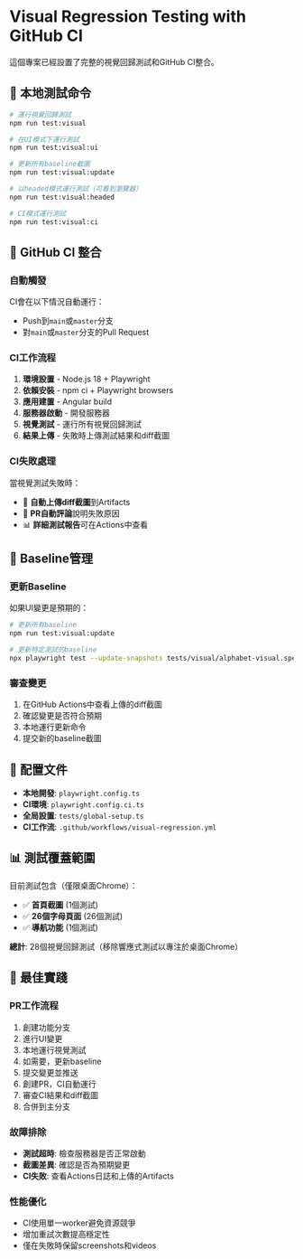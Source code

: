 # Visual Regression Testing with GitHub CI

這個專案已經設置了完整的視覺回歸測試和GitHub CI整合。

## 🚀 本地測試命令

```bash
# 運行視覺回歸測試
npm run test:visual

# 在UI模式下運行測試
npm run test:visual:ui

# 更新所有baseline截圖
npm run test:visual:update

# 以headed模式運行測試（可看到瀏覽器）
npm run test:visual:headed

# CI模式運行測試
npm run test:visual:ci
```

## 🔄 GitHub CI 整合

### 自動觸發
CI會在以下情況自動運行：
- Push到`main`或`master`分支
- 對`main`或`master`分支的Pull Request

### CI工作流程
1. **環境設置** - Node.js 18 + Playwright
2. **依賴安裝** - npm ci + Playwright browsers
3. **應用建置** - Angular build
4. **服務器啟動** - 開發服務器
5. **視覺測試** - 運行所有視覺回歸測試
6. **結果上傳** - 失敗時上傳測試結果和diff截圖

### CI失敗處理
當視覺測試失敗時：
- 📸 **自動上傳diff截圖**到Artifacts
- 💬 **PR自動評論**說明失敗原因
- 📊 **詳細測試報告**可在Actions中查看

## 📸 Baseline管理

### 更新Baseline
如果UI變更是預期的：
```bash
# 更新所有baseline
npm run test:visual:update

# 更新特定測試的baseline
npx playwright test --update-snapshots tests/visual/alphabet-visual.spec.ts
```

### 審查變更
1. 在GitHub Actions中查看上傳的diff截圖
2. 確認變更是否符合預期
3. 本地運行更新命令
4. 提交新的baseline截圖

## 🔧 配置文件

- **本地開發**: `playwright.config.ts`
- **CI環境**: `playwright.config.ci.ts`
- **全局設置**: `tests/global-setup.ts`
- **CI工作流**: `.github/workflows/visual-regression.yml`

## 📊 測試覆蓋範圍

目前測試包含（僅限桌面Chrome）：
- ✅ **首頁截圖** (1個測試)
- ✅ **26個字母頁面** (26個測試)  
- ✅ **導航功能** (1個測試)

**總計**: 28個視覺回歸測試（移除響應式測試以專注於桌面Chrome）

## 🎯 最佳實踐

### PR工作流程
1. 創建功能分支
2. 進行UI變更
3. 本地運行視覺測試
4. 如需要，更新baseline
5. 提交變更並推送
6. 創建PR，CI自動運行
7. 審查CI結果和diff截圖
8. 合併到主分支

### 故障排除
- **測試超時**: 檢查服務器是否正常啟動
- **截圖差異**: 確認是否為預期變更
- **CI失敗**: 查看Actions日誌和上傳的Artifacts

### 性能優化
- CI使用單一worker避免資源競爭
- 增加重試次數提高穩定性
- 僅在失敗時保留screenshots和videos
